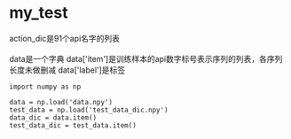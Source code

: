 # my_test
action_dic是91个api名字的列表 <br>  
data是一个字典 data['item']是训练样本的api数字标号表示序列的列表，各序列长度未做删减  data['label']是标签 <br>
    
    import numpy as np
    
    data = np.load('data.npy')
    test_data = np.load('test_data_dic.npy')
    data_dic = data.item()
    test_data_dic = test_data.item()
    
